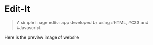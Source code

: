# Edit-It

> A simple image editor app developed by using #HTML, #CSS and #Javascript.

Here is the preview image of website
